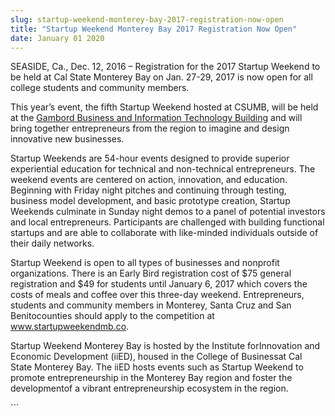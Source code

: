 ```yaml
---
slug: startup-weekend-monterey-bay-2017-registration-now-open
title: "Startup Weekend Monterey Bay 2017 Registration Now Open"
date: January 01 2020
---
```


 
<p>
  SEASIDE, Ca., Dec. 12, 2016 – Registration for the 2017 Startup Weekend to be
  held at Cal State Monterey Bay on Jan. 27-29, 2017 is now open for all college
  students and community members.
</p>
<p>
  This year’s event, the fifth Startup Weekend hosted at CSUMB, will be held at
  the
  <a
    href="https://csumb.edu/directory/buildings/business&#45;information&#45;technology"
    >Gambord Business and Information Technology Building</a
  >
  and will bring together entrepreneurs from the region to imagine and design
  innovative new businesses.
</p>
<p>
  Startup Weekends are 54&#45;hour events designed to provide superior
  experiential education for technical and non&#45;technical entrepreneurs. The
  weekend events are centered on action, innovation, and education. Beginning
  with Friday night pitches and continuing through testing, business model
  development, and basic prototype creation, Startup Weekends culminate in
  Sunday night demos to a panel of potential investors and local entrepreneurs.
  Participants are challenged with building functional startups and are able to
  collaborate with like&#45;minded individuals outside of their daily networks.
</p>
<p>
  Startup Weekend is open to all types of businesses and nonprofit
  organizations. There is an Early Bird registration cost of $75 general
  registration and $49 for students until January 6, 2017 which covers the costs
  of meals and coffee over this three&#45;day weekend. Entrepreneurs, students
  and community members in Monterey, Santa Cruz and San Benitocounties should
  apply to the competition at
  <a href="https://www.startupweekendmb.co">www.startupweekendmb.co</a>.
</p>
<p>
  Startup Weekend Monterey Bay is hosted by the Institute forInnovation and
  Economic Development &#40;iiED&#41;, housed in the College of Businessat Cal
  State Monterey Bay. The iiED hosts events such as Startup Weekend to promote
  entrepreneurship in the Monterey Bay region and foster the developmentof a
  vibrant entrepreneurship ecosystem in the region.
</p>
```
